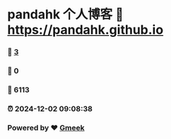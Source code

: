 # pandahk 个人博客 :link: https://pandahk.github.io 
### :page_facing_up: [3](https://pandahk.github.io/tag.html) 
### :speech_balloon: 0 
### :hibiscus: 6113 
### :alarm_clock: 2024-12-02 09:08:38 
### Powered by :heart: [Gmeek](https://github.com/Meekdai/Gmeek)
